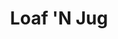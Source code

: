 ---
title: "Loaf 'N Jug"
url: /fort-collins/loaf-n-jug-south-college-avenue-2/
shop: convenience
---